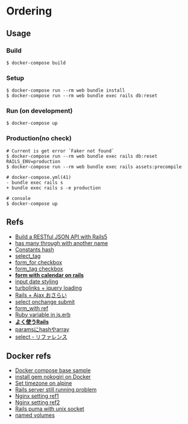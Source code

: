 # Ordering

## Usage

### Build

```
$ docker-compose build
```

### Setup

```
$ docker-compose run --rm web bundle install
$ docker-compose run --rm web bundle exec rails db:reset
```

### Run (on development)

```
$ docker-compose up
```

### Production(no check)

```
# Current is get error `Faker not found`
$ docker-compose run --rm web bundle exec rails db:reset RAILS_ENV=production
$ docker-compose run --rm web bundle exec rails assets:precompile

# docker-compose.yml(41)
- bundle exec rails s
+ bundle exec rails s -e production

# console
$ docker-compose up
```

## Refs

- [Build a RESTful JSON API with Rails5](https://scotch.io/tutorials/build-a-restful-json-api-with-rails-5-part-one)
- [has many through with another name](https://stackoverflow.com/questions/42027822/rails-has-many-through-with-same-model)
- [Constants hash](https://stackoverflow.com/questions/818062/rails-constants-hash)
- [select_tag](https://apidock.com/rails/ActionView/Helpers/FormTagHelper/select_tag)
- [form_for checkbox](https://qiita.com/chocoken517/items/6efb9c5a1b035f9a50fa)
- [form_tag checkbox](https://www.sejuku.net/blog/27132)
- [**form with calendar on rails**](https://qiita.com/yatakan/items/3a359b2beef28fedb3c5)
- [input date styling](https://css-tricks.com/prefilling-date-input/)
- [turbolinks + jquery loading](https://qiita.com/azusanakano/items/1b96a2be0f967365a873)
- [Rails + Ajax おさらい](https://qiita.com/ka215/items/dfa602f1ccc652cf2888)
- [select onchange submit](https://qiita.com/act823/items/3a203f1f96e7fe52f69d)
- [form_with ref](https://techracho.bpsinc.jp/hachi8833/2017_05_01/39502)
- [Ruby variable in js.erb](https://www.quora.com/How-do-I-pass-a-Ruby-variable-to-JavaScript)
- [**よく使うRails**](https://qiita.com/rik0/items/b022c111b4ae3347926b)
- [paramsにhashやarray](http://whtiecrow.blog.shinobi.jp/rails/params%E3%81%AB%E3%83%8F%E3%83%83%E3%82%B7%E3%83%A5%E3%82%84%E9%85%8D%E5%88%97%E3%82%92%E4%BD%BF%E3%81%86)
- [select - リファレンス](http://railsdoc.com/references/select)

## Docker refs

- [Docker compose base sample](http://post.simplie.jp/posts/114)
- [install gem nokogiri on Docker](https://github.com/gliderlabs/docker-alpine/issues/53)
- [Set timezone on alpine](https://qiita.com/dtan4/items/8359e389b95cbc60952d)
- [Rails server still running problem](https://stackoverflow.com/questions/35022428/rails-server-is-still-running-in-a-new-opened-docker-container)
- [Nginx setting ref1](https://qiita.com/eighty8/items/0288ab9c127ddb683315#nginx%E8%A8%AD%E5%AE%9A%E3%83%95%E3%82%A1%E3%82%A4%E3%83%AB)
- [Nginx setting ref2](https://qiita.com/eighty8/items/0288ab9c127ddb683315#nginx%E8%A8%AD%E5%AE%9A%E3%83%95%E3%82%A1%E3%82%A4%E3%83%AB)
- [Rails puma with unix socket](https://qiita.com/eighty8/items/0288ab9c127ddb683315#nginx%E8%A8%AD%E5%AE%9A%E3%83%95%E3%82%A1%E3%82%A4%E3%83%AB)
- [named volumes](https://github.com/docker/compose/issues/4675)
